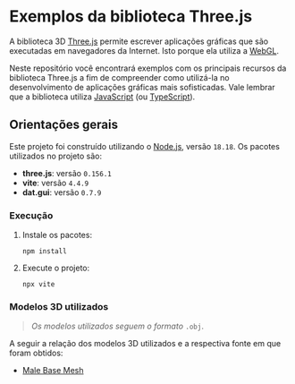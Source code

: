 # Exemplos da biblioteca Three.js

A biblioteca 3D [Three.js](https://threejs.org/) permite escrever aplicações gráficas que são executadas em navegadores da Internet. Isto porque ela utiliza a [WebGL](https://en.wikipedia.org/wiki/WebGL).

Neste repositório você encontrará exemplos com os principais recursos da biblioteca Three.js a fim de compreender como utilizá-la no desenvolvimento de aplicações gráficas mais sofisticadas. Vale lembrar que a biblioteca utiliza [JavaScript](https://developer.mozilla.org/en-US/docs/Web/JavaScript) (ou [TypeScript](https://www.typescriptlang.org/)).

## Orientações gerais

Este projeto foi construído utilizando o [Node.js](https://nodejs.org/en), versão `18.18`. Os pacotes utilizados no projeto são:
- **three.js**: versão `0.156.1`
- **vite**: versão `4.4.9`
- **dat.gui**: versão `0.7.9`

### Execução

1. Instale os pacotes:
   ```
   npm install
   ```
2. Execute o projeto:
    ```
    npx vite
    ```

### Modelos 3D utilizados

>*Os modelos utilizados seguem o formato*  `.obj`.

A seguir a relação dos modelos 3D utilizados e a respectiva fonte em que foram obtidos:
- [Male Base Mesh](https://free3d.com/3d-model/male-base-mesh-6682.html)
